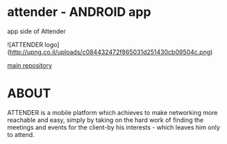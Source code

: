 # attender - ANDROID app
app side of Attender

![ATTENDER logo] (http://upng.co.il/uploads/c084432472f865031d251430cb09504c.png)

[main repository]( https://github.com/denbedilov/attender)
# ABOUT
ATTENDER  is a mobile platform which achieves to make networking more reachable and easy, simply by taking on the hard work of finding the meetings and events for the client-by his interests - which leaves him only to attend. 
</p>
